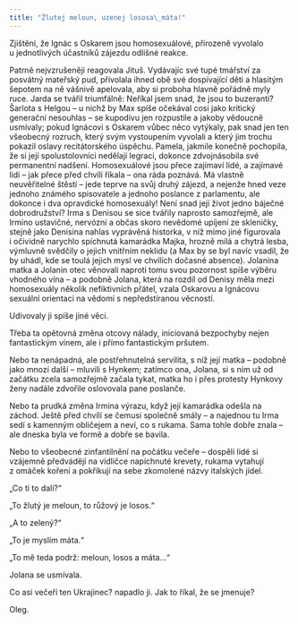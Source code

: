 ```yaml
---
title: "Žlutej meloun, uzenej lososa\_máta!"
---
```


Zjištění, že Ignác s Oskarem jsou homosexuálové, přirozeně vyvolalo u jednotlivých účastníků zájezdu odlišné reakce.

Patrně nejvzrušeněji reagovala Jituš. Vydávajíc své tupé tmářství za posvátný mateřský pud, přivolala ihned obě své dospívající děti a hlasitým šepotem na ně vášnivě apelovala, aby si proboha hlavně pořádně myly ruce. Jarda se tvářil triumfálně: Neříkal jsem snad, že jsou to buzeranti? Šarlota s Helgou – u nichž by Max spíše očekával cosi jako kritický generační nesouhlas – se kupodivu jen rozpustile a jakoby vědoucně usmívaly; pokud Ignácovi s Oskarem vůbec něco vytýkaly, pak snad jen ten všeobecný rozruch, který svým vystoupením vyvolali a který jim trochu pokazil oslavy recitátorského úspěchu. Pamela, jakmile konečně pochopila, že si její spolustolovníci nedělají legraci, dokonce zdvojnásobila své permanentní nadšení. Homosexuálové jsou přece zajímaví lidé, a zajímavé lidi – jak přece před chvílí říkala – ona ráda poznává. Má vlastně neuvěřitelné štěstí – jede teprve na svůj druhý zájezd, a nejenže hned veze jednoho známého spisovatele a jednoho poslance z parlamentu, ale dokonce i dva opravdické homosexuály! Není snad její život jedno báječné dobrodružství? Irma s Denisou se sice tvářily naprosto samozřejmě, ale Irmino ustavičné, nervózní a občas skoro nevědomé upíjení ze skleničky, stejně jako Denisina nahlas vyprávěná historka, v níž mimo jiné figurovala i očividně narychlo spíchnutá kamarádka Majka, hrozně milá a chytrá lesba, výmluvně svědčily o jejich vnitřním neklidu (a Max by se byl navíc vsadil, že by uhádl, kde se toulá jejich mysl ve chvílích dočasné absence). Jolanina matka a Jolanin otec věnovali naproti tomu svou pozornost spíše výběru vhodného vína – a podobně Jolana, která na rozdíl od Denisy měla mezi homosexuály několik nefiktivních přátel, vzala Oskarovu a Ignácovu sexuální orientaci na vědomí s nepředstíranou věcností.

Udivovaly ji spíše jiné věci.

Třeba ta opětovná změna otcovy nálady, iniciovaná bezpochyby nejen fantastickým vínem, ale i přímo fantastickým pršutem.

Nebo ta nenápadná, ale postřehnutelná servilita, s níž její matka – podobně jako mnozí další – mluvili s Hynkem; zatímco ona, Jolana, si s ním už od začátku zcela samozřejmě začala tykat, matka ho i přes protesty Hynkovy ženy nadále zdvořile oslovovala pane poslanče.

Nebo ta prudká změna Irmina výrazu, když její kamarádka odešla na záchod. Ještě před chvílí se čemusi společně smály – a najednou tu Irma sedí s kamenným obličejem a neví, co s rukama. Sama tohle dobře znala – ale dneska byla ve formě a dobře se bavila.

Nebo to všeobecné zinfantilnění na počátku večeře – dospělí lidé si vzájemně předvádějí na vidličce napíchnuté krevety, rukama vytahují z omáček koření a pokřikují na sebe zkomolené názvy italských jídel.

„Co ti to dali?“

„To žlutý je meloun, to růžový je losos.“

„A to zelený?“

„To je myslím máta.“

„To mě teda podrž: meloun, losos a máta…“

Jolana se usmívala.

Co asi večeří ten Ukrajinec? napadlo ji. Jak to říkal, že se jmenuje?

Oleg.
